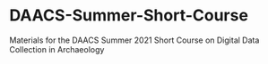 # DAACS-Summer-Short-Course
Materials for the DAACS Summer 2021 Short Course on Digital Data Collection in Archaeology
